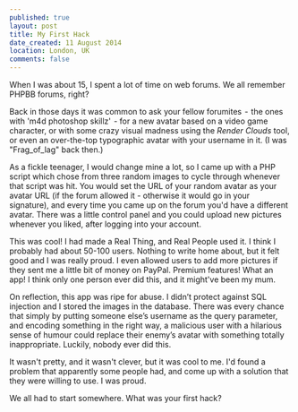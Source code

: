 ```yaml
---
published: true
layout: post
title: My First Hack
date_created: 11 August 2014
location: London, UK
comments: false
---
```


When I was about 15, I spent a lot of time on web forums. We all remember PHPBB forums, right?

Back in those days it was common to ask your fellow forumites  -  the ones with 'm4d photoshop skillz'  - for a new avatar based on a video game character, or with some crazy visual madness using the *Render Clouds* tool, or even an over-the-top typographic avatar with your username in it. (I was "Frag_of_lag" back then.)

As a fickle teenager, I would change mine a lot, so I came up with a PHP script which chose from three random images to cycle through whenever that script was hit. You would set the URL of your random avatar as your avatar URL (if the forum allowed it - otherwise it would go in your signature), and every time you came up on the forum you'd have a different avatar. There was a little control panel and you could upload new pictures whenever you liked, after logging into your account.

This was cool! I had made a Real Thing, and Real People used it. I think I probably had about 50-100 users. Nothing to write home about, but it felt good and I was really proud. I even allowed users to add more pictures if they sent me a little bit of money on PayPal. Premium features! What an app! I think only one person ever did this, and it might've been my mum.

On reflection, this app was ripe for abuse. I didn’t protect against SQL injection and I stored the images in the database. There was every chance that simply by putting someone else’s username as the query parameter, and encoding something in the right way, a malicious user with a hilarious sense of humour could replace their enemy’s avatar with something totally inappropriate. Luckily, nobody ever did this.

It wasn't pretty, and it wasn't clever, but it was cool to me. I'd found a problem that apparently some people had, and come up with a solution that they were willing to use. I was proud.

We all had to start somewhere. What was your first hack?